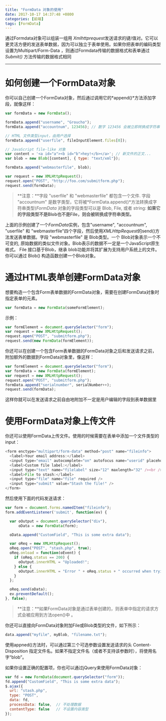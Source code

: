 ```yaml
---
title: "FormData 对象的使用"
date: 2017-10-17 14:37:48 +0800
categories: [前端]
tags: [FormData]
---
```

通过Formdata对象可以组装一组用 *Xmlhttprequest*发送请求的键/值对。它可以更灵活方便的发送表单数据，因为可以独立于表单使用。如果你把表单的编码类型设置为Multipart/Form-Data ，则通过Formdata传输的数据格式和表单通过*Submit()* 方法传输的数据格式相同

------------

# 如何创建一个FormData对象
你可以自己创建一个FormData对象，然后通过调用它的*append()*方法添加字段，就像这样：

```javascript
var formData = new FormData();

formData.append("username", "Groucho");
formData.append("accountnum", 123456); // 数字 123456 会被立即转换成字符串 "123456"

// HTML 文件类型input，由用户选择
formData.append("userfile", fileInputElement.files[0]);

// JavaScript file-like 对象
var content = '<a id="a"><b id="b">hey!</b></a>'; // 新文件的正文...
var blob = new Blob([content], { type: "text/xml"});

formData.append("webmasterfile", blob);

var request = new XMLHttpRequest();
request.open("POST", "http://foo.com/submitform.php");
request.send(formData);
```
> **注意：**字段 "userfile" 和 "webmasterfile"  都包含一个文件. 字段 "accountnum" 是数字类型，它将被*FormData.append()*方法转换成字符串类型(*FormData* 对象的字段类型可以是 Blob, File, 或者 string: **如果它的字段类型不是Blob也不是File，则会被转换成字符串类型。**

上面的示例创建了一个*FormData*实例，包含"username", "accountnum", "userfile" 和 "webmasterfile"四个字段，然后使用*XMLHttpRequest*的send()方法发送表单数据。字段 "webmasterfile" 是 Blob类型。一个 Blob对象表示一个不可变的, 原始数据的类似文件对象。Blob表示的数据不一定是一个JavaScript原生格式。 File 接口基于Blob，继承 blob功能并将其扩展为支持用户系统上的文件。你可以通过 Blob() 构造函数创建一个Blob对象。

# 通过HTML表单创建FormData对象
想要构造一个包含Form表单数据的FormData对象，需要在创建FormData对象时指定表单的元素。
```javascript
var formData = new FormData(someFormElement);
```
示例：
```javascript
var formElement = document.querySelector("form");
var request = new XMLHttpRequest();
request.open("POST", "submitform.php");
request.send(new FormData(formElement));
```
你还可以在创建一个包含Form表单数据的FormData对象之后和发送请求之前，附加额外的数据到FormData对象里，像这样：
```javascript
var formElement = document.querySelector("form");
var formData = new FormData(formElement);
var request = new XMLHttpRequest();
request.open("POST", "submitform.php");
formData.append("serialnumber", serialNumber++);
request.send(formData);
```
这样你就可以在发送请求之前自由地附加不一定是用户编辑的字段到表单数据里
# 使用FormData对象上传文件
你还可以使用FormData上传文件。使用的时候需要在表单中添加一个文件类型的input：
```javascript
<form enctype="multipart/form-data" method="post" name="fileinfo">
  <label>Your email address:</label>
  <input type="email" autocomplete="on" autofocus name="userid" placeholder="email" required size="32" maxlength="64" /><br />
  <label>Custom file label:</label>
  <input type="text" name="filelabel" size="12" maxlength="32" /><br />
  <label>File to stash:</label>
  <input type="file" name="file" required />
  <input type="submit" value="Stash the file!" />
</form>
```
然后使用下面的代码发送请求：
```javascript
var form = document.forms.namedItem("fileinfo");
form.addEventListener('submit', function(ev) {

  var oOutput = document.querySelector("div"),
      oData = new FormData(form);

  oData.append("CustomField", "This is some extra data");

  var oReq = new XMLHttpRequest();
  oReq.open("POST", "stash.php", true);
  oReq.onload = function(oEvent) {
    if (oReq.status == 200) {
      oOutput.innerHTML = "Uploaded!";
    } else {
      oOutput.innerHTML = "Error " + oReq.status + " occurred when trying to upload your file.<br \/>";
    }
  };

  oReq.send(oData);
  ev.preventDefault();
}, false);
```
> **注意：**如果FormData对象是通过表单创建的，则表单中指定的请求方式会被应用到方法open()中 。

你还可以直接向FormData对象附加File或Blob类型的文件，如下所示：
```javascript
data.append("myfile", myBlob, "filename.txt");
```
使用appned()方法时，可以通过第三个可选参数设置发送请求的头 Content-Disposition 指定文件名。如果不指定文件名（或者不支持该参数时），将使用名字“blob”。

如果你设置正确的配置项，你也可以通过jQuery来使用FormData对象：
```javascript
var fd = new FormData(document.querySelector("form"));
fd.append("CustomField", "This is some extra data");
$.ajax({
  url: "stash.php",
  type: "POST",
  data: fd,
  processData: false,  // 不处理数据
  contentType: false   // 不设置内容类型
});
```
